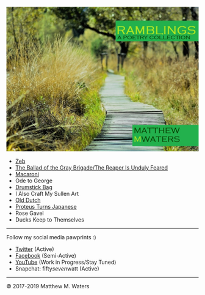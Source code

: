 ![Ramblings front cover](https://github.com/MattTheBobcat/RAMBLINGS/blob/master/Ramblings_Frontcover.jpeg)

- [Zeb](https://github.com/MattTheBobcat/RAMBLINGS/blob/master/Zeb.pdf)
- [The Ballad of the Gray Brigade/The Reaper Is Unduly Feared](https://github.com/MattTheBobcat/RAMBLINGS/blob/master/Gray%20Brigade.pdf)
- [Macaroni](https://github.com/MattTheBobcat/RAMBLINGS/blob/master/Macaroni.pdf)
- Ode to George
- [Drumstick Bag](https://github.com/MattTheBobcat/RAMBLINGS/blob/master/Drumstick%20Bag.pdf)
- I Also Craft My Sullen Art
- [Old Dutch](https://github.com/MattTheBobcat/RAMBLINGS/blob/master/Old_Dutch.pdf)
- [Proteus Turns Japanese](https://github.com/MattTheBobcat/RAMBLINGS/blob/master/Proteus%20Turns%20Japanese.pdf)
- Rose Gavel
- Ducks Keep to Themselves

***

Follow my social media pawprints :)
- [Twitter](https://www.twitter.com/mistermorethan4) (Active)
- [Facebook](https://www.facebook.com/mistermorethanfour) (Semi-Active)
- [YouTube](https://www.youtube.com/channel/UC_s-VK6XwokSy5d3wrHNXOQ) (Work in Progress/Stay Tuned)
- Snapchat: fifty*seven*watt (Active)

***

© 2017-2019 Matthew M. Waters
